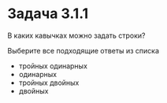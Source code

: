 # Задача 3.1.1

В каких кавычках можно задать строки?

Выберите все подходящие ответы из списка

- тройных одинарных
- одинарных
- тройных двойных
- двойных
